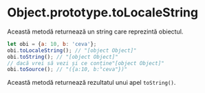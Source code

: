 # Object.prototype.toLocaleString

Această metodă returnează un string care reprezintă obiectul.

```javascript
let obi = {a: 10, b: 'ceva'};
obi.toLocaleString(); // "[object Object]"
obi.toString(); // "[object Object]"
// dacă vrei să vezi și ce conține"[object Object]"
obi.toSource(); // "({a:10, b:"ceva"})"
```

Această metodă returnează rezultatul unui apel `toString()`.
